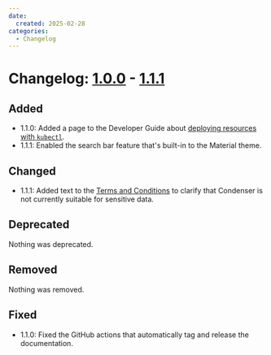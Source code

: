 ```yaml
---
date:
  created: 2025-02-28
categories:
  - Changelog
---
```


# Changelog: [1.0.0](https://github.com/UCL-ARC/condenser-mkdocs/releases/tag/1.0.0) - [1.1.1](https://github.com/UCL-ARC/condenser-mkdocs/releases/tag/1.1.1)

## Added

- 1.1.0: Added a page to the Developer Guide about [deploying resources with `kubectl`](../../../developer_guide/deploying_resources/deploying_kubernetes.md).
- 1.1.1: Enabled the search bar feature that's built-in to the Material theme.

## Changed

- 1.1.1: Added text to the [Terms and Conditions](../../../terms_and_conditions.md)
to clarify that Condenser is not currently suitable for sensitive data.

## Deprecated

Nothing was deprecated.

## Removed

Nothing was removed.

## Fixed

- 1.1.0: Fixed the GitHub actions that automatically tag and release the documentation.
